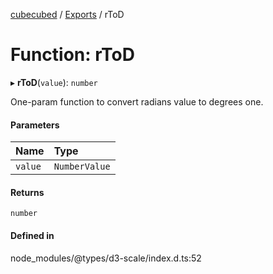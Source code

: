 [cubecubed](/reference/README.md) / [Exports](/reference/modules.md) / rToD

# Function: rToD

▸ **rToD**(`value`): `number`

One-param function to convert radians value to degrees one.

#### Parameters

| Name | Type |
| :------ | :------ |
| `value` | `NumberValue` |

#### Returns

`number`

#### Defined in

node_modules/@types/d3-scale/index.d.ts:52
